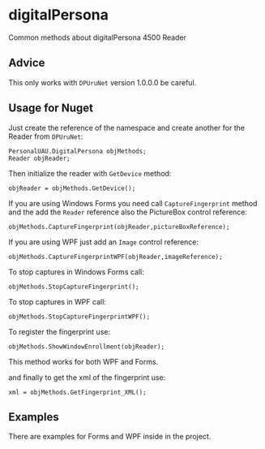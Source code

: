 # digitalPersona
Common methods about digitalPersona 4500 Reader

## Advice

This only works with `DPUruNet` version 1.0.0.0 be careful.

## Usage for Nuget

Just create the reference of the namespace and create another for the Reader from `DPUruNet`:

	PersonalUAU.DigitalPersona objMethods;
    Reader objReader;

Then initialize the reader with `GetDevice` method:
	
    objReader = objMethods.GetDevice();
   
If you are using Windows Forms you need call `CaptureFingerprint` method and the add the `Reader` reference also the PictureBox control reference:

	objMethods.CaptureFingerprint(objReader,pictureBoxReference);

If you are using WPF just add an `Image` control reference:

	objMethods.CaptureFingerprintWPF(objReader,imageReference);
    
To stop captures in Windows Forms call:

	objMethods.StopCaptureFingerprint();
    
To stop captures in WPF call:
	
    objMethods.StopCaptureFingerprintWPF();
    
To register the fingerprint use:

	objMethods.ShowWindowEnrollment(objReader);
    
This method works for both WPF and Forms.

and finally to get the xml of the fingerprint use:
	
    xml = objMethods.GetFingerprint_XML();
    
## Examples

There are examples for Forms and WPF inside in the project.

    


